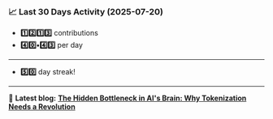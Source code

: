 <!--START_STATS-->
### 📈 Last 30 Days Activity (2025-07-20)  
- **1️⃣2️⃣1️⃣3️⃣** contributions  
- **4️⃣0️⃣•4️⃣3️⃣** per day
---
- **5️⃣0️⃣** day streak!
---
📝 **Latest blog:** [**The Hidden Bottleneck in AI's Brain: Why Tokenization Needs a Revolution**](https://andriak.com/blog/tokenization-revolution)
<!--END_STATS-->
